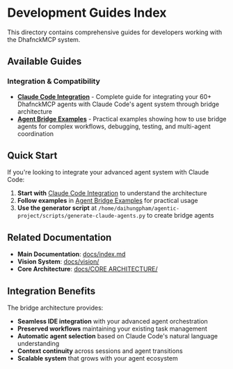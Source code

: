 # Development Guides Index

This directory contains comprehensive guides for developers working with the DhafnckMCP system.

## Available Guides

### Integration & Compatibility

- **[Claude Code Integration](./claude-code-integration.md)** - Complete guide for integrating your 60+ DhafnckMCP agents with Claude Code's agent system through bridge architecture
- **[Agent Bridge Examples](./agent-bridge-examples.md)** - Practical examples showing how to use bridge agents for complex workflows, debugging, testing, and multi-agent coordination

## Quick Start

If you're looking to integrate your advanced agent system with Claude Code:

1. **Start with** [Claude Code Integration](./claude-code-integration.md) to understand the architecture
2. **Follow examples** in [Agent Bridge Examples](./agent-bridge-examples.md) for practical usage
3. **Use the generator script** at `/home/daihungpham/agentic-project/scripts/generate-claude-agents.py` to create bridge agents

## Related Documentation

- **Main Documentation**: [docs/index.md](../index.md)
- **Vision System**: [docs/vision/](../vision/)
- **Core Architecture**: [docs/CORE ARCHITECTURE/](../CORE%20ARCHITECTURE/)

## Integration Benefits

The bridge architecture provides:
- **Seamless IDE integration** with your advanced agent orchestration
- **Preserved workflows** maintaining your existing task management
- **Automatic agent selection** based on Claude Code's natural language understanding
- **Context continuity** across sessions and agent transitions
- **Scalable system** that grows with your agent ecosystem